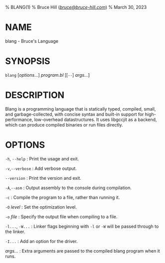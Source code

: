 % BLANG(1)
% Bruce Hill (*bruce@bruce-hill.com*)
% March 30, 2023

# NAME

blang - Bruce\'s Language

# SYNOPSIS

`blang` \[*options...*\] *program.bl* \[\[`--`\] *args...*\]

# DESCRIPTION

Blang is a programming language that is statically typed, compiled, small, and
garbage-collected, with concise syntax and built-in support for
high-performance, low-overhead datastructures. It uses libgccjit as a backend,
which can produce compiled binaries or run files directly.

# OPTIONS

`-h`, `--help`
: Print the usage and exit.

`-v`,`--verbose`
: Add verbose output.

`--version`
: Print the version and exit.

`-A`,`--asm`
: Output assembly to the console during compilation.

`-c`
: Compile the program to a file, rather than running it.

`-O` *level*
: Set the optimization level.

`-o` *file*
: Specify the output file when compiling to a file.

`-l...`, `-W...`
: Linker flags beginning with `-l` or `-W` will be passed through to the linker.

`-I...`
: Add an option for the driver.

*args...*
: Extra arguments are passed to the compiled blang program when it runs.

